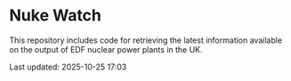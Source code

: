 # Nuke Watch

This repository includes code for retrieving the latest information available on the output of EDF nuclear power plants in the UK.

Last updated: 2025-10-25 17:03